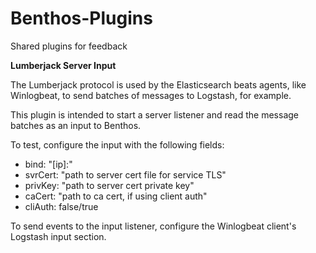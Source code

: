 # Benthos-Plugins
Shared plugins for feedback


**Lumberjack Server Input**

The Lumberjack protocol is used by the Elasticsearch beats agents, like Winlogbeat, to send batches of messages to Logstash, for example.

This plugin is intended to start a server listener and read the message batches as an input to Benthos.

To test, configure the input with the following fields:
- bind: "[ip]:<port>"
- svrCert: "path to server cert file for service TLS"
- privKey: "path to server cert private key"
- caCert: "path to ca cert, if using client auth"
- cliAuth: false/true

To send events to the input listener, configure the Winlogbeat client's Logstash input section.
  
